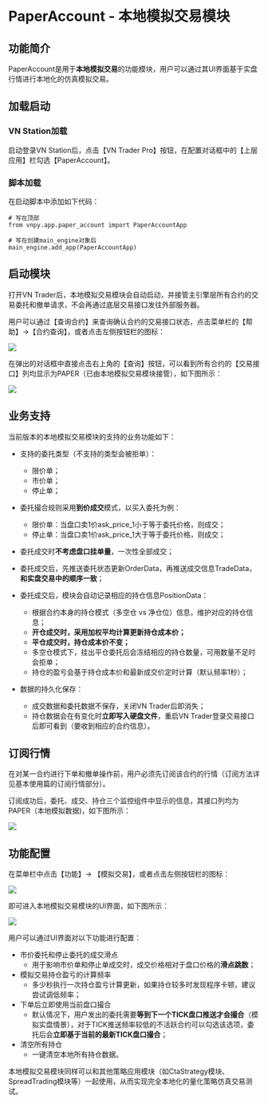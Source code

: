 # PaperAccount - 本地模拟交易模块


## 功能简介

PaperAccount是用于**本地模拟交易**的功能模块，用户可以通过其UI界面基于实盘行情进行本地化的仿真模拟交易。


## 加载启动

### VN Station加载

 启动登录VN Station后，点击【VN Trader Pro】按钮，在配置对话框中的【上层应用】栏勾选【PaperAccount】。

### 脚本加载

在启动脚本中添加如下代码：

```
# 写在顶部
from vnpy.app.paper_account import PaperAccountApp

# 写在创建main_engine对象后
main_engine.add_app(PaperAccountApp)
```


## 启动模块

打开VN Trader后，本地模拟交易模块会自动启动，并接管主引擎层所有合约的交易委托和撤单请求，不会再通过底层交易接口发往外部服务器。

用户可以通过【查询合约】来查询确认合约的交易接口状态，点击菜单栏的【帮助】->【合约查询】，或者点击左侧按钮栏的图标：

![](https://vnpy-doc.oss-cn-shanghai.aliyuncs.com/paper_account/1.png)

在弹出的对话框中直接点击右上角的【查询】按钮，可以看到所有合约的【交易接口】列均显示为PAPER（已由本地模拟交易模块接管），如下图所示：

![](https://vnpy-doc.oss-cn-shanghai.aliyuncs.com/paper_account/2.png)


## 业务支持

当前版本的本地模拟交易模块的支持的业务功能如下：

- 支持的委托类型（不支持的类型会被拒单）：

  - 限价单；
  - 市价单；
  - 停止单；

- 委托撮合规则采用**到价成交**模式，以买入委托为例：

  - 限价单：当盘口卖1价ask_price_1小于等于委托价格，则成交；
  - 停止单：当盘口卖1价ask_price_1大于等于委托价格，则成交；

- 委托成交时**不考虑盘口挂单量**，一次性全部成交；

- 委托成交后，先推送委托状态更新OrderData，再推送成交信息TradeData，**和实盘交易中的顺序一致**；

- 委托成交后，模块会自动记录相应的持仓信息PositionData：

  - 根据合约本身的持仓模式（多空仓 vs 净仓位）信息，维护对应的持仓信息；
  - **开仓成交时，采用加权平均计算更新持仓成本价；**
  - **平仓成交时，持仓成本价不变；**
  - 多空仓模式下，挂出平仓委托后会冻结相应的持仓数量，可用数量不足时会拒单；
  - 持仓的盈亏会基于持仓成本价和最新成交价定时计算（默认频率1秒）；

- 数据的持久化保存：

  - 成交数据和委托数据不保存，关闭VN Trader后即消失；
  - 持仓数据会在有变化时**立即写入硬盘文件**，重启VN Trader登录交易接口后即可看到（要收到相应的合约信息）。


## 订阅行情

在对某一合约进行下单和撤单操作前，用户必须先订阅该合约的行情（订阅方法详见基本使用篇的订阅行情部分）。

订阅成功后，委托、成交、持仓三个监控组件中显示的信息，其接口列均为PAPER（本地模拟数据)，如下图所示：

![](https://vnpy-doc.oss-cn-shanghai.aliyuncs.com/paper_account/3.png)


## 功能配置

在菜单栏中点击【功能】-> 【模拟交易】，或者点击左侧按钮栏的图标：

![](https://vnpy-doc.oss-cn-shanghai.aliyuncs.com/paper_account/4.png)

即可进入本地模拟交易模块的UI界面，如下图所示：

![](https://vnpy-doc.oss-cn-shanghai.aliyuncs.com/paper_account/5.png)

用户可以通过UI界面对以下功能进行配置：

- 市价委托和停止委托的成交滑点
  - 用于影响市价单和停止单成交时，成交价格相对于盘口价格的**滑点跳数**；
- 模拟交易持仓盈亏的计算频率
  - 多少秒执行一次持仓盈亏计算更新，如果持仓较多时发现程序卡顿，建议尝试调低频率；
- 下单后立即使用当前盘口撮合
  - 默认情况下，用户发出的委托需要**等到下一个TICK盘口推送才会撮合**（模拟实盘情景），对于TICK推送频率较低的不活跃合约可以勾选该选项，委托后会**立即基于当前的最新TICK盘口撮合**；
- 清空所有持仓
  - 一键清空本地所有持仓数据。

本地模拟交易模块同样可以和其他策略应用模块（如CtaStrategy模块、SpreadTrading模块等）一起使用，从而实现完全本地化的量化策略仿真交易测试。
